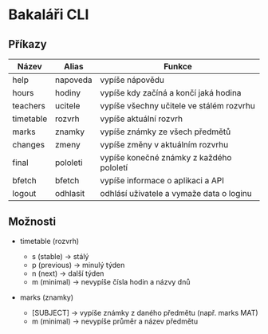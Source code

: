 # Bakaláři CLI

## Příkazy

| Název     | Alias     | Funkce                                   |
| --------- | --------- | ---------------------------------------- |
| help      | napoveda  | vypíše nápovědu                          |
| hours     | hodiny    | vypíše kdy začíná a končí jaká hodina    |
| teachers  | ucitele   | vypíše všechny učitele ve stálém rozvrhu |
| timetable | rozvrh    | vypíše aktuální rozvrh                   |
| marks     | znamky    | vypíše známky ze všech předmětů          |
| changes   | zmeny     | vypíše změny v aktuálním rozvrhu         |
| final     | pololeti  | vypíše konečné známky z každého pololetí |
| bfetch    | bfetch    | vypíše informace o aplikaci a API        |
| logout    | odhlasit  | odhlásí uživatele a vymaže data o loginu |

## Možnosti

- timetable (rozvrh)
  - s (stable) -> stálý
  - p (previous) -> minulý týden
  - n (next) -> další týden
  - m (minimal) -> nevypíše čísla hodin a názvy dnů

- marks (znamky)
  - \[SUBJECT\] -> vypíše známky z daného předmětu (např. marks MAT)
  - m (minimal) -> nevypíše průměr a název předmětu
